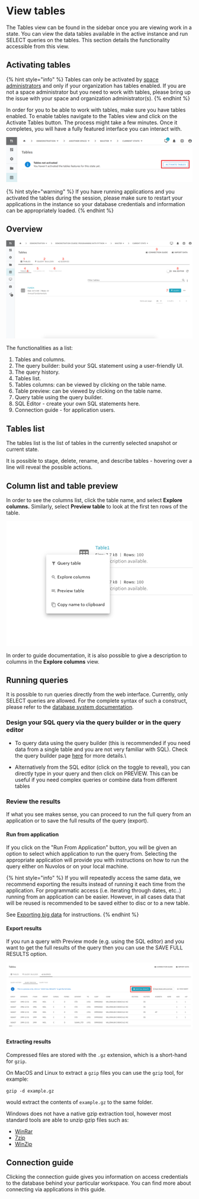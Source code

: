 # View tables

The Tables view can be found in the sidebar once you are viewing work in a state.  You can view the data tables available in the active instance and run SELECT queries on the tables. This section details the functionality accessible from this view.

## Activating tables

{% hint style="info" %}
Tables can only be activated by [space administrators](../../administration/roles/#space-admin) and only if your organization has tables enabled. If you are not a space administrator but you need to work with tables, please bring up the issue with your space and organization administrator(s).
{% endhint %}

In order for you to be able to work with tables, make sure you have tables enabled. To enable tables navigate to the Tables view and click on the Activate Tables button. The process might take a few minutes. Once it completes, you will have a fully featured interface you can interact with.

![The activate tables option](<../../.gitbook/assets/Screenshot 2021-03-31 163421.png>)

{% hint style="warning" %}
If you have running applications and you activated the tables during the session, please make sure to restart your applications in the instance so your database credentials and information can be appropriately loaded.&#x20;
{% endhint %}

## Overview

![](<../../.gitbook/assets/Screen Shot 2021-06-22 at 4.08.21 PM (1).png>)

The functionalities as a list:

1. Tables and columns.
2. The query builder: build your SQL statement using a user-friendly UI.
3. The query history.
4. Tables list.
5. Tables columns: can be viewed by clicking on the table name.
6. Table preview: can be viewed by clicking on the table name.
7. Query table using the query builder.
8. SQL Editor - create your own SQL statements here.
9. Connection guide - for application users.

## Tables list

The tables list is the list of tables in the currently selected snapshot or current state.&#x20;

It is possible to stage, delete, rename, and describe tables - hovering over a line will reveal the possible actions.

## Column list and table preview

In order to see the columns list, click the table name, and select **Explore columns.** Similarly, select **Preview table** to look at the first ten rows of the table.

![](<../../.gitbook/assets/Screen Shot 2020-11-19 at 11.10.58 AM.png>)

In order to guide documentation, it is also possible to give a description to columns in the **Explore columns** view.

## Running queries

It is possible to run queries directly from the web interface. Currently, only SELECT queries are allowed. For the complete syntax of such a construct, please refer to the [database system documentation](https://docs.snowflake.com/en/sql-reference/constructs.html).

### Design your SQL query via the query builder or in the query editor

* To query data using the query builder (this is recommended if you need data from a single table and you are not very familiar with SQL). Check the query builder page [here](build-queries.md) for more details.\

* Alternatively from the SQL editor (click on the toggle to reveal), you can directly type in your query and then click on PREVIEW. This can be useful if you need complex queries or combine data from different tables

### Review the results

If what you see makes sense, you can proceed to run the full query from an application or to save the full results of the query (export).

#### Run from application

If you click on the "Run From Application" button, you will be given an option to select which application to run the query from. Selecting the appropriate application will provide you with instructions on how to run the query either on Nuvolos or on your local machine.

{% hint style="info" %}
If you will repeatedly access the same data, we recommend exporting the results instead of running it each time from the application. For programmatic access (i.e. iterating through dates, etc..) running from an application can be easier. However, in all cases data that will be reused is recommended to be saved either to disc or to a new table.

See [Exporting big data](https://docs.nuvolos.cloud/data/access-data-from-applications#exporting-big-data) for instructions.
{% endhint %}

#### Export results

If you run a query with Preview mode (e.g. using the SQL editor) and you want to get the full results of the query then you can use the SAVE FULL RESULTS option.

![](<../../.gitbook/assets/Screen Shot 2021-06-22 at 4.18.59 PM.png>)

#### Extracting results

Compressed files are stored with the `.gz` extension, which is a short-hand for `gzip`.&#x20;

On MacOS and Linux to extract a `gzip` files you can use the `gzip` tool, for example:&#x20;

&#x20;`gzip -d example.gz`

would extract the contents of `example.gz` to the same folder.&#x20;

Windows does not have a native gzip extraction tool, however most standard tools are able to unzip gzip files such as:

* [WinRar](https://www.win-rar.com/start.html?\&L=0)
* [7zip](https://www.7-zip.org/)
* [WinZip](https://www.winzip.com/win/en/gz-file.html)

## Connection guide

Clicking the connection guide gives you information on access credentials to the database behind your particular workspace. You can find more about connecting via applications in this guide.


